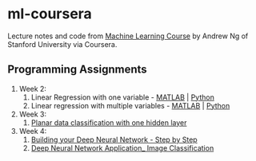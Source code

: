 # ml-coursera

Lecture notes and code from [Machine Learning Course](https://www.coursera.org/learn/machine-learning) by Andrew Ng of Stanford University via Coursera. 


## Programming Assignments

1. Week 2:
	1. Linear Regression with one variable - [MATLAB](week2/machine-learning-ex1/ex1/ex1.m) | [Python](week2/machine-learning-ex1/ex1/ex1.py)
	2. Linear regression with multiple variables - [MATLAB](week2/machine-learning-ex1/ex1/ex1_multi.m) | [Python](#)
2. Week 3:
	1. [Planar data classification with one hidden layer](https://github.com/pdwarkanath/dl-coursera/tree/master/001%20Neural%20Networks%20and%20Deep%20Learning/week3/Planar%20data%20classification%20with%20one%20hidden%20layer)
3. Week 4:
	1. [Building your Deep Neural Network - Step by Step](https://github.com/pdwarkanath/dl-coursera/tree/master/001%20Neural%20Networks%20and%20Deep%20Learning/week4/Building%20your%20Deep%20Neural%20Network%20-%20Step%20by%20Step)
	2. [Deep Neural Network Application_ Image Classification](https://github.com/pdwarkanath/dl-coursera/tree/master/001%20Neural%20Networks%20and%20Deep%20Learning/week4/Deep%20Neural%20Network%20Application_%20Image%20Classification)
